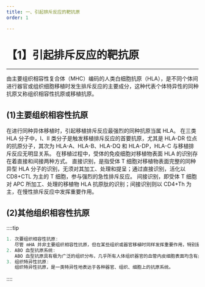 ```yaml
---
title: 一、引起排斥反应的靶抗原
order: 1

---
```


# 【1】引起排斥反应的靶抗原

<kaodian :text="'免疫学检验记忆卡'" />

<!-- ###### 第二十八章 移植免疫及其免疫检测

> 临床免疫学检验 -->

<beitiM/>

---

由主要组织相容性复合体（MHC）编码的人类白细胞抗原（HLA），是不同个体间进行器官或组织细胞移植时发生排斥反应的主要成分，这种代表个体特异性的同种抗原又称组织相容性抗原或移植抗原。

## (1)主要组织相容性抗原

<son :text="'免疫学检验记忆卡'" text336="(1)主要组织相容性抗原" :textOption="[['了解','基础知识'],['了解','基础知识'],['了解','基础知识']]" />

在进行同种异体移植时，引起移植排斥反应最强烈的同种抗原当属 HLA。
在三类 HLA 分子中，Ⅰ、Ⅱ 类分子是触发移植排斥反应的首要抗原，尤其是 HLA-DR 位点的抗原分子，其次为 HLA-A、HLA-B、HLA-DQ 和 HLA-DP，HLA-C 与移植排斥反应无明显关系。
在移植过程中，受体的免疫细胞对移植物表面 HLA 的识别存在着直接和间接两种方式。 直接识别，是指受体 T 细胞对移植物表面完整的同种异型 HLA 分子的识别，无须对其加工、处理和提呈；通过直接识别，活化以 CD8+CTL 为主的 T 细胞，参与强烈的急性排斥反应。
间接识别，即受体 T 细胞对 APC 所加工、处理的移植物 HLA 抗原肽的识别；间接识别则以 CD4+Th 为主，在慢性排斥反应中发挥重要作用。

## (2)其他组织相容性抗原

<son :text="'免疫学检验记忆卡'" text337="(2)其他组织相容性抗原" :textOption="[['了解','基础知识'],['了解','基础知识'],['了解','基础知识']]" />

::::tip

```js
1. 次要组织相容性抗原:
   尽管 mHA 并非主要组织相容性抗原，但在某些组织或器官移植时同样发挥重要作用，特别是骨髓移植。
2. ABO 血型抗原系统:
   ABO 血型抗原具有极为广泛的组织分布，几乎所有人体组织器官的血管内皮细胞表面均含有此类抗原。在进行器官移植时，应力求供 、受体间 ABO 血型的一致。
3. 组织特异性抗原:
   组织特异性抗原，是一类特异性地表达于各种器官、组织、细胞上的抗原系统。

```

::::
